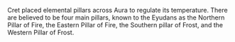 Cret placed elemental pillars across Aura to regulate its temperature. There are believed to be four main pillars, known to the Eyudans as the Northern Pillar of Fire, the Eastern Pillar of Fire, the Southern pillar of Frost, and the Western Pillar of Frost.